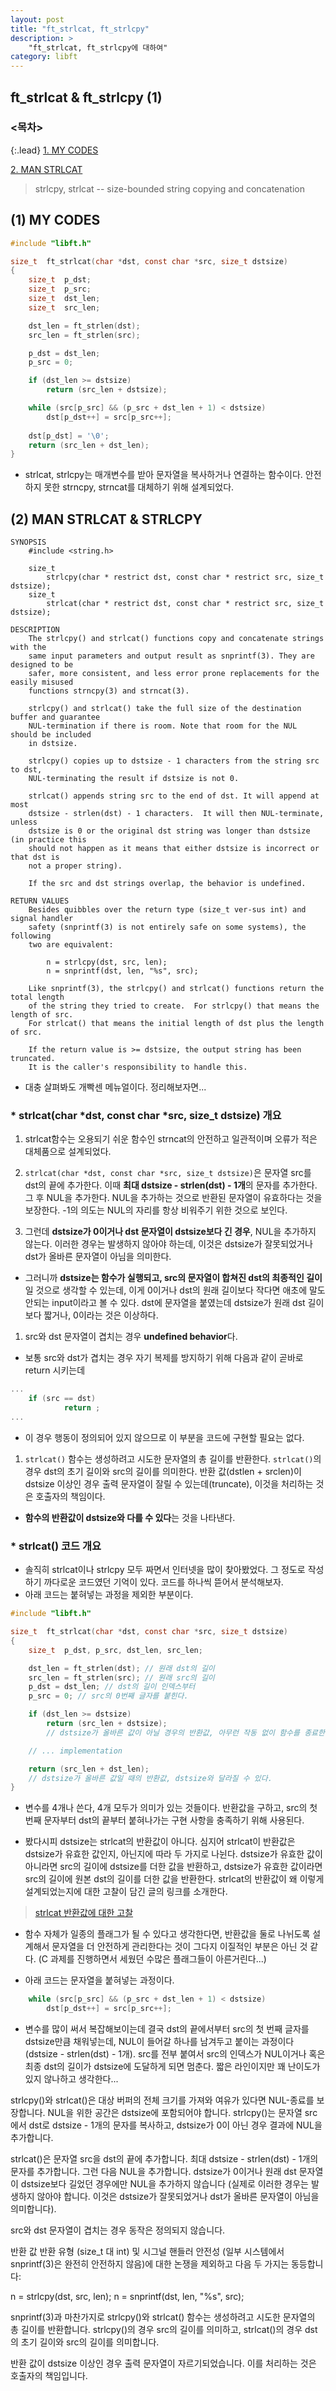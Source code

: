 ```yaml
---
layout: post
title: "ft_strlcat, ft_strlcpy"
description: >
    "ft_strlcat, ft_strlcpy에 대하여"
category: libft
---
```


## ft_strlcat & ft_strlcpy (1)

### <목차>
{:.lead}
[1. MY CODES](#1-my-codes)

[2. MAN STRLCAT](#2-man-strlcat)

> strlcpy, strlcat -- size-bounded string copying and concatenation

## (1) MY CODES
~~~c
#include "libft.h"

size_t	ft_strlcat(char *dst, const char *src, size_t dstsize)
{
	size_t	p_dst;
	size_t	p_src;
	size_t	dst_len;
	size_t	src_len;

	dst_len = ft_strlen(dst);
	src_len = ft_strlen(src);

	p_dst = dst_len;
	p_src = 0;

	if (dst_len >= dstsize)
		return (src_len + dstsize);

	while (src[p_src] && (p_src + dst_len + 1) < dstsize)
		dst[p_dst++] = src[p_src++];
		
	dst[p_dst] = '\0';
	return (src_len + dst_len);
}
~~~
- strlcat, strlcpy는 매개변수를 받아 문자열을 복사하거나 연결하는 함수이다. 안전하지 못한 strncpy, strncat를 대체하기 위해 설계되었다.

## (2) MAN STRLCAT & STRLCPY
~~~plain
SYNOPSIS
	#include <string.h>

	size_t
		strlcpy(char * restrict dst, const char * restrict src, size_t dstsize);
	size_t
		strlcat(char * restrict dst, const char * restrict src, size_t dstsize);

DESCRIPTION
	The strlcpy() and strlcat() functions copy and concatenate strings with the 
	same input parameters and output result as snprintf(3). They are designed to be 
	safer, more consistent, and less error prone replacements for the easily misused
	functions strncpy(3) and strncat(3).

	strlcpy() and strlcat() take the full size of the destination buffer and guarantee 
	NUL-termination if there is room. Note that room for the NUL should be included 
	in dstsize.

	strlcpy() copies up to dstsize - 1 characters from the string src to dst, 
	NUL-terminating the result if dstsize is not 0.

	strlcat() appends string src to the end of dst. It will append at most 
	dstsize - strlen(dst) - 1 characters.  It will then NUL-terminate, unless
	dstsize is 0 or the original dst string was longer than dstsize (in practice this 
	should not happen as it means that either dstsize is incorrect or that dst is 
	not a proper string).

	If the src and dst strings overlap, the behavior is undefined.

RETURN VALUES
	Besides quibbles over the return type (size_t ver-sus int) and signal handler 
	safety (snprintf(3) is not entirely safe on some systems), the following 
	two are equivalent:

		n = strlcpy(dst, src, len);
		n = snprintf(dst, len, "%s", src);

	Like snprintf(3), the strlcpy() and strlcat() functions return the total length
	of the string they tried to create.  For strlcpy() that means the length of src.
	For strlcat() that means the initial length of dst plus the length of src.

	If the return value is >= dstsize, the output string has been truncated.
	It is the caller's responsibility to handle this.
~~~

- 대충 살펴봐도 개빡센 메뉴얼이다. 정리해보자면...

### * strlcat(char *dst, const char *src, size_t dstsize) 개요
1.  strlcat함수는 오용되기 쉬운 함수인 strncat의 안전하고 일관적이며 오류가 적은 대체품으로 설계되었다.

1.  `strlcat(char *dst, const char *src, size_t dstsize)`은 문자열 src를 dst의 끝에 추가한다. 이때 **최대 dstsize - strlen(dst) - 1개**의 문자를 추가한다. 그 후 NUL을 추가한다. NUL을 추가하는 것으로 반환된 문자열이 유효하다는 것을 보장한다. -1의 의도는 NUL의 자리를 항상 비워주기 위한 것으로 보인다.

1.  그런데 **dstsize가 0이거나 dst 문자열이 dstsize보다 긴 경우**, NUL을 추가하지 않는다. 이러한 경우는 발생하지 않아야 하는데, 이것은 dstsize가 잘못되었거나 dst가 올바른 문자열이 아님을 의미한다.
  - 그러니까 **dstsize는 함수가 실행되고, src의 문자열이 합쳐진 dst의 최종적인 길이**일 것으로 생각할 수 있는데, 이게 0이거나 dst의 원래 길이보다 작다면 애초에 말도 안되는 input이라고 볼 수 있다. dst에 문자열을 붙였는데 dstsize가 원래 dst 길이보다 짧거나, 0이라는 것은 이상하다.

1. src와 dst 문자열이 겹치는 경우 **undefined behavior**다.
  - 보통 src와 dst가 겹치는 경우 자기 복제를 방지하기 위해 다음과 같이 곧바로 return 시키는데
~~~c
...
	if (src == dst)
			return ;
...
~~~
  - 이 경우 행동이 정의되어 있지 않으므로 이 부분을 코드에 구현할 필요는 없다.

1.  `strlcat()` 함수는 생성하려고 시도한 문자열의 총 길이를 반환한다. `strlcat()`의 경우 dst의 초기 길이와 src의 길이를 의미한다. 반환 값(dstlen + srclen)이 dstsize 이상인 경우 출력 문자열이 잘릴 수 있는데(truncate), 이것을 처리하는 것은 호출자의 책임이다.
  - **함수의 반환값이 dstsize와 다를 수 있다**는 것을 나타낸다.

### * strlcat() 코드 개요
- 솔직히 strlcat이나 strlcpy 모두 짜면서 인터넷을 많이 찾아봤었다. 그 정도로 작성하기 까다로운 코드였던 기억이 있다. 코드를 하나씩 뜯어서 분석해보자. 
- 아래 코드는 붙혀넣는 과정을 제외한 부분이다.

~~~c
#include "libft.h"

size_t	ft_strlcat(char *dst, const char *src, size_t dstsize)
{
	size_t	p_dst, p_src, dst_len, src_len;

	dst_len = ft_strlen(dst); // 원래 dst의 길이
	src_len = ft_strlen(src); // 원래 src의 길이
	p_dst = dst_len; // dst의 길이 인덱스부터 
	p_src = 0; // src의 0번째 글자를 붙힌다.

	if (dst_len >= dstsize)
		return (src_len + dstsize); 
		// dstsize가 올바른 값이 아닐 경우의 반환값, 아무런 작동 없이 함수를 종료한다.

	// ... implementation

	return (src_len + dst_len); 
	// dstsize가 올바른 값일 때의 반환값, dstsize와 달라질 수 있다.
}
~~~

- 변수를 4개나 쓴다, 4개 모두가 의미가 있는 것들이다. 반환값을 구하고, src의 첫 번째 문자부터 dst의 끝부터 붙혀나가는 구현 사항을 충족하기 위해 사용된다. 

- 봤다시피 dstsize는 strlcat의 반환값이 아니다. 심지어 strlcat이 반환값은 dstsize가 유효한 값인지, 아닌지에 따라 두 가지로 나뉜다. dstsize가 유효한 값이 아니라면 src의 길이에 dstsize를 더한 값을 반환하고, dstsize가 유효한 값이라면 src의 길이에 원본 dst의 길이를 더한 값을 반환한다. strlcat의 반환값이 왜 이렇게 설계되었는지에 대한 고찰이 담긴 글의 링크를 소개한다.

> [strlcat 반환값에 대한 고찰](https://ksabs.tistory.com/216)

- 함수 자체가 일종의 플래그가 될 수 있다고 생각한다면, 반환값을 둘로 나뉘도록 설계해서 문자열을 더 안전하게 관리한다는 것이 그다지 이질적인 부분은 아닌 것 같다. (C 과제를 진행하면서 세웠던 수많은 플래그들이 아른거린다...)

- 아래 코드는 문자열을 붙혀넣는 과정이다.

~~~c
	while (src[p_src] && (p_src + dst_len + 1) < dstsize)
		dst[p_dst++] = src[p_src++];
~~~

- 변수를 많이 써서 복잡해보이는데 결국 dst의 끝에서부터 src의 첫 번째 글자를 dstsize만큼 채워넣는데, NUL이 들어갈 하나를 남겨두고 붙이는 과정이다(dstsize - strlen(dst) - 1개). src를 전부 붙여서 src의 인덱스가 NUL이거나 혹은 최종 dst의 길이가 dstsize에 도달하게 되면 멈춘다. 짧은 라인이지만 꽤 난이도가 있지 않나하고 생각한다...

strlcpy()와 strlcat()은 대상 버퍼의 전체 크기를 가져와 여유가 있다면 NUL-종료를 보장합니다. NUL을 위한 공간은 dstsize에 포함되어야 합니다. strlcpy()는 문자열 src에서 dst로 dstsize - 1개의 문자를 복사하고, dstsize가 0이 아닌 경우 결과에 NUL을 추가합니다.

strlcat()은 문자열 src을 dst의 끝에 추가합니다. 최대 dstsize - strlen(dst) - 1개의 문자를 추가합니다. 그런 다음 NUL을 추가합니다. dstsize가 0이거나 원래 dst 문자열이 dstsize보다 길었던 경우에만 NUL을 추가하지 않습니다 (실제로 이러한 경우는 발생하지 않아야 합니다. 이것은 dstsize가 잘못되었거나 dst가 올바른 문자열이 아님을 의미합니다).

src와 dst 문자열이 겹치는 경우 동작은 정의되지 않습니다.

반환 값
반환 유형 (size_t 대 int) 및 시그널 핸들러 안전성 (일부 시스템에서 snprintf(3)은 완전히 안전하지 않음)에 대한 논쟁을 제외하고 다음 두 가지는 동등합니다:

n = strlcpy(dst, src, len);
n = snprintf(dst, len, "%s", src);

snprintf(3)과 마찬가지로 strlcpy()와 strlcat() 함수는 생성하려고 시도한 문자열의 총 길이를 반환합니다. strlcpy()의 경우 src의 길이를 의미하고, strlcat()의 경우 dst의 초기 길이와 src의 길이를 의미합니다.

반환 값이 dstsize 이상인 경우 출력 문자열이 자르기되었습니다. 이를 처리하는 것은 호출자의 책임입니다.

